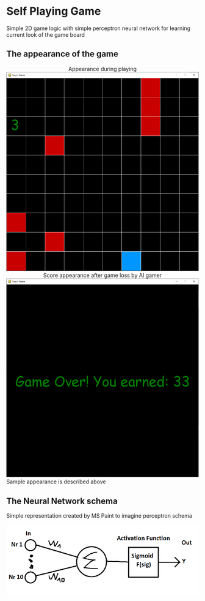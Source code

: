 # Self Playing Game
Simple 2D game logic with simple perceptron neural network for learning current look of the game board

## The appearance of the game
<div align="center">
Appearance during playing
<img src="REPOSITORY_IMAGES/game_looks.png"/>
Score appearance after game loss by AI gamer
<img src="REPOSITORY_IMAGES/game_looks2.png"/>
</div>
Sample appearance is described above
<br>

## The Neural Network schema
Simple representation created by MS Paint to imagine perceptron schema
<div align="center">
<img src="REPOSITORY_IMAGES/neural_network_schema.png"/>
</div>
